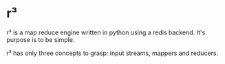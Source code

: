 r³
==

r³ is a map reduce engine written in python using a redis backend. It's purpose
is to be simple.

r³ has only three concepts to grasp: input streams, mappers and reducers.
